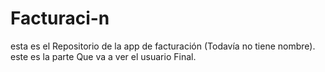 # Facturaci-n
esta es el Repositorio de la app de facturación (Todavía no tiene nombre). este es la parte Que va a ver el usuario Final. 
